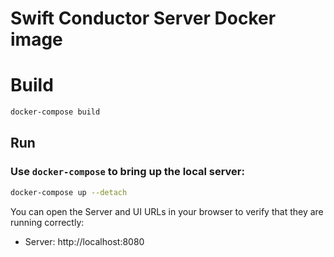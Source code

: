 # Swift Conductor Server Docker image

# Build

```sh
docker-compose build
```

## Run

### Use `docker-compose` to bring up the local server:

```sh
docker-compose up --detach
```

You can open the Server and UI URLs in your browser to verify that they are running correctly:

- Server: http://localhost:8080
